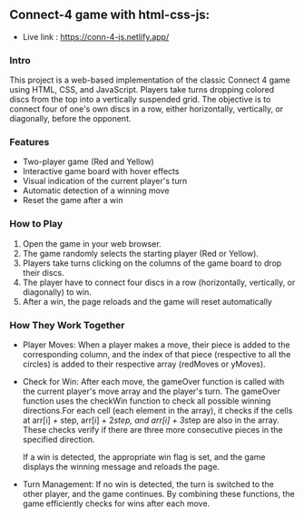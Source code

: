 ## Connect-4 game with html-css-js:

- Live link : https://conn-4-js.netlify.app/

### Intro

This project is a web-based implementation of the classic Connect 4 game using HTML, CSS, and JavaScript. Players take turns dropping colored discs from the top into a vertically suspended grid. The objective is to connect four of one's own discs in a row, either horizontally, vertically, or diagonally, before the opponent.

### Features

- Two-player game (Red and Yellow)
- Interactive game board with hover effects
- Visual indication of the current player's turn
- Automatic detection of a winning move
- Reset the game after a win

### How to Play

1. Open the game in your web browser.
2. The game randomly selects the starting player (Red or Yellow).
3. Players take turns clicking on the columns of the game board to drop their discs.
4. The player have to connect four discs in a row (horizontally, vertically, or diagonally) to win.
5. After a win, the page reloads and the game will reset automatically

### How They Work Together

- Player Moves:
  When a player makes a move, their piece is added to the corresponding column, and the index of that piece (respective to all the circles) is added to their respective array (redMoves or yMoves).

- Check for Win:
  After each move, the gameOver function is called with the current player's move array and the player's turn.
  The gameOver function uses the checkWin function to check all possible winning directions.For each cell (each element in the array), it checks if the cells at arr[i] + step, arr[i] + 2*step, and arr[i] + 3*step are also in the array. These checks verify if there are three more consecutive pieces in the specified direction.

  If a win is detected, the appropriate win flag is set, and the game displays the winning message and reloads the page.

- Turn Management:
  If no win is detected, the turn is switched to the other player, and the game continues.
  By combining these functions, the game efficiently checks for wins after each move.
